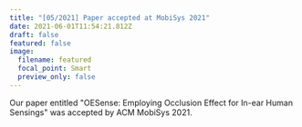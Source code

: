 ```yaml
---
title: "[05/2021] Paper accepted at MobiSys 2021"
date: 2021-06-01T11:54:21.812Z
draft: false
featured: false
image:
  filename: featured
  focal_point: Smart
  preview_only: false
---
```

Our paper entitled "OESense: Employing Occlusion Effect for In-ear Human Sensings" was accepted by ACM MobiSys 2021.